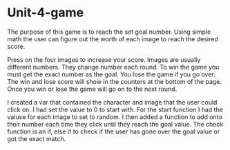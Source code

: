 # Unit-4-game
The purpose of this game is to reach the set goal number. Using simple math the user can figure out the worth of each image to reach the desired score.

Press on the four images to increase your score.
Images are usually different numbers.
They change number each round.
To win the game you must get the exact number as the goal.
You lose the game if you go over.
The win and lose score will show in the counters at the bottom of the page.
Once you win or lose the game will go on to the next round.

I created a var that contained the character and image that the user could click on. I had set the value to 0 to start with. For the start function I had the valuse for each image to set to random. I then added a function to add onto their number each time they click until they reach the goal value. The check function is an if, else if to check if the user has gone over the goal value or got the exact match. 